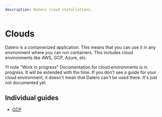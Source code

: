 ```yaml
---
description: Datero cloud installations.
---
```


# Clouds
Datero is a containerized application.
This means that you can use it in any environment where you can run containers.
This includes cloud environments like AWS, GCP, Azure, etc.

!!! note "Work in progress"
    Documentation for cloud environments is in progress. 
    It will be extended with the time.
    If you don't see a guide for your cloud environment, it doesn't mean that Datero can't be used there.
    It's just not documented yet.

## Individual guides
- [GCP](./gcp/index.md)
